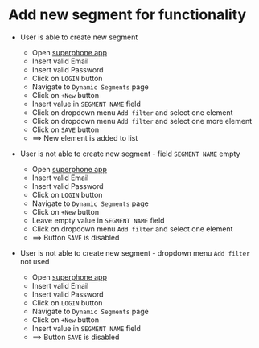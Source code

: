 # Add new segment for functionality

* User is able to create new segment
  * Open [superphone app](https://app.superphone-stage.com/login)
  * Insert valid Email 
  * Insert valid Password 
  * Click on `LOGIN` button
  * Navigate to `Dynamic Segments` page
  * Click on `+New` button
  * Insert value in `SEGMENT NAME` field
  * Click on dropdown menu `Add filter` and select one element
  * Click on dropdown menu `Add filter` and select one more element
  * Click on `SAVE` button
  * ==> New element is added to list

* User is not able to create new segment - field `SEGMENT NAME` empty
  * Open [superphone app](https://app.superphone-stage.com/login)
  * Insert valid Email 
  * Insert valid Password 
  * Click on `LOGIN` button
  * Navigate to `Dynamic Segments` page
  * Click on `+New` button
  * Leave empty value in `SEGMENT NAME` field
  * Click on dropdown menu `Add filter` and select one element 
  * ==> Button `SAVE` is disabled

* User is not able to create new segment - dropdown menu `Add filter` not used
  * Open [superphone app](https://app.superphone-stage.com/login)
  * Insert valid Email 
  * Insert valid Password 
  * Click on `LOGIN` button
  * Navigate to `Dynamic Segments` page
  * Click on `+New` button
  * Insert value in `SEGMENT NAME` field
  * ==> Button `SAVE` is disabled